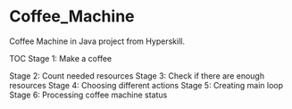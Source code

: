 # Coffee_Machine
Coffee Machine in Java project from Hyperskill.

TOC
 Stage 1: Make a coffee
 
 Stage 2: Count needed resources
 Stage 3: Check if there are enough resources
 Stage 4: Choosing different actions
 Stage 5: Creating main loop
 Stage 6: Processing coffee machine status
